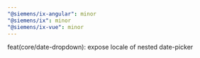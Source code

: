 ```yaml
---
"@siemens/ix-angular": minor
"@siemens/ix": minor
"@siemens/ix-vue": minor
---
```


feat(core/date-dropdown): expose locale of nested date-picker
